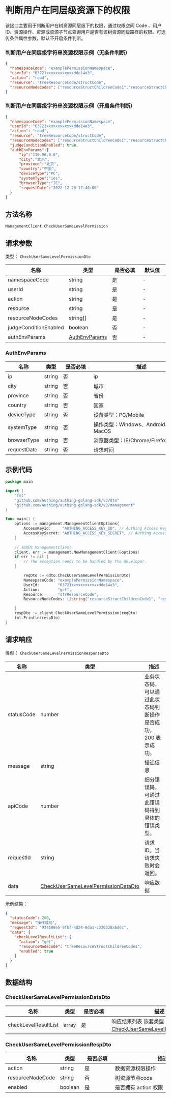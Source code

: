 # 判断用户在同层级资源下的权限

<!--
  警告⚠️：
  不要直接修改该文档，
  https://github.com/Authing/authing-docs-factory
  使用该项目进行生成
-->

<LastUpdated />

该接口主要用于判断用户在树资源同层级下的权限，通过权限空间 Code 、用户 ID、资源操作、资源或资源子节点查询用户是否有该树资源同级路径的权限。可选传条件属性参数，默认不开启条件判断。

### 判断用户在同层级字符串资源权限示例（无条件判断）

```json
{
  "namespaceCode": "examplePermissionNamespace",
  "userId": "63721xxxxxxxxxxxxdde14a3",
  "action": "read",
  "resource": "treeResourceCode/structCode",
  "resourceNodeCodes": ["resourceStructChildrenCode1","resourceStructChildrenCode2","resourceStructChildrenCode3"]
}
```

### 判断用户在同层级字符串资源权限示例（开启条件判断）

```json
{
  "namespaceCode": "examplePermissionNamespace",
  "userId": "63721xxxxxxxxxxxxdde14a3",
  "action": "read",
  "resource": "treeResourceCode/structCode",
  "resourceNodeCodes": ["resourceStructChildrenCode1","resourceStructChildrenCode2","resourceStructChildrenCode3"],
  "judgeConditionEnabled": true,
  "authEnvParams":{
      "ip":"110.96.0.0",
      "city":"北京",
      "province":"北京",
      "country":"中国",
      "deviceType":"PC",
      "systemType":"ios",
      "browserType":"IE",
      "requestDate":"2022-12-26 17:40:00"
  }
}
```
  

## 方法名称

`ManagementClient.CheckUserSameLevelPermission`


## 请求参数

类型： `CheckUserSameLevelPermissionDto`


| 名称                    | 类型                                         | <div style="width:80px">是否必填</div> | <div style="width:60px">默认值</div> | <div style="width:300px">描述</div> | <div style="width:200px">示例值</div> |
|-----------------------|--------------------------------------------|------------------------------------|-----------------------------------|-----------------------------------|------------------------------------|
| namespaceCode         | string                                     | 是                                  | -                                 | 权限空间 Code                         | `examplePermissionNamespace`       |
| userId                | string                                     | 是                                  | -                                 | 用户 ID                             | `63721xxxxxxxxxxxxdde14a3`         |
| action                | string                                     | 是                                  | -                                 | 数据资源权限操作                          | `read`                             |
| resource              | string                                     | 是                                  | -                                 | 资源路径                              | `treeResourceCode1/structCode1`    |
| resourceNodeCodes     | string[]                                   | 是                                  | -                                 | 当前树资源路径子节点 Code                   | `["resourceStructChildrenCode1"]`  |
| judgeConditionEnabled | boolean                                    | 否                                  | -                                 | 是否开启条件判断，默认 false 不开启             | `true`                             |
| authEnvParams         | <a href="#AuthEnvParams">AuthEnvParams</a> | 否                                  | -                                 | 条件环境属性，若开启条件判断则使用                 | `{"ip":"127.0.0.1"}`               |

### <a id="AuthEnvParams"></a> AuthEnvParams

| 名称          | 类型     | <div style="width:80px">是否必填</div> | <div style="width:300px">描述</div> | <div style="width:200px">示例值</div> |
|-------------|--------|------------------------------------|-----------------------------------|------------------------------------|
| ip          | string | 否                                  | ip                                | `127.0.0.1`                        |
| city        | string | 否                                  | 城市                                | `北京`                               |
| province    | string | 否                                  | 省份                                | `湖北`                               |
| country     | string | 否                                  | 国家                                | `中国`                               |
| deviceType  | string | 否                                  | 设备类型：PC/Mobile                    | PC                                 |
| systemType  | string | 否                                  | 操作类型：Windows、Android、iOS、MacOS    | Windows                            |
| browserType | string | 否                                  | 浏览器类型：IE/Chrome/Firefox           | IE                                 |
| requestDate | string | 否                                  | 请求时间                              | `2022-07-03T02:20:30.000Z`         |




## 示例代码

```go
package main

import (
	"fmt"
	"github.com/Authing/authing-golang-sdk/v3/dto"
	"github.com/Authing/authing-golang-sdk/v3/management"
)

func main() {
	options := management.ManagementClientOptions{
		AccessKeyId:     "AUTHING_ACCESS_KEY_ID", // Authing Access Key ID
		AccessKeySecret: "AUTHING_ACCESS_KEY_SECRET", // Authing Access Key Secret
	}
	
	// 初始化 ManagementClient
	client, err := management.NewManagementClient(&options)
	if err != nil {
		// The exception needs to be handled by the developer.
	}

		reqDto := &dto.CheckUserSameLevelPermissionDto{
		NamespaceCode: "examplePermissionNamespace",
		UserId:        "63721xxxxxxxxxxxxdde14a3",
		Action:        "get",
		Resource:      "strResourceCode",
		ResourceNodeCodes: []string{"resourceStructChildrenCode1", "resourceStructChildrenCode", "resourceStructChildrenCode3"}

	}
	respDto := client.CheckUserSameLevelPermission(reqDto)
	fmt.Println(respDto)
}
```




## 请求响应

类型： `CheckUserSameLevelPermissionResponseDto`

| 名称         | 类型                                                                                     | 描述                               |
|------------|----------------------------------------------------------------------------------------|----------------------------------|
| statusCode | number                                                                                 | 业务状态码，可以通过此状态码判断操作是否成功，200 表示成功。 |
| message    | string                                                                                 | 描述信息                             |
| apiCode    | number                                                                                 | 细分错误码，可通过此错误码得到具体的错误类型。          |
| requestId  | string                                                                                 | 请求 ID。当请求失败时会返回。                 |
| data       | <a href="#CheckUserSameLevelPermissionDataDto">CheckUserSameLevelPermissionDataDto</a> | 响应数据                             |



示例结果：

```json
{
  "statusCode": 200,
  "message": "操作成功",
  "requestId": "934108e5-9fbf-4d24-8da1-c330328abd6c",
  "data": {
    "checkLevelResultList": {
      "action": "get",
      "resourceNodeCode": "treeResourceStructChildrenCode1",
      "enabled": true
    }
  }
}
```

## 数据结构

### <a id="CheckUserSameLevelPermissionDataDto"></a> CheckUserSameLevelPermissionDataDto

| 名称                   | 类型    | <div style="width:80px">是否必填</div> | <div style="width:300px">描述</div>                                                                   | <div style="width:200px">示例值</div> |
|----------------------|-------|------------------------------------|-----------------------------------------------------------------------------------------------------|------------------------------------|
| checkLevelResultList | array | 是                                  | 响应结果列表 嵌套类型：<a href="#CheckUserSameLevelPermissionRespDto">CheckUserSameLevelPermissionRespDto</a>。 |                                    |


### <a id="CheckUserSameLevelPermissionRespDto"></a> CheckUserSameLevelPermissionRespDto

| 名称               | 类型      | <div style="width:80px">是否必填</div> | <div style="width:300px">描述</div> | <div style="width:200px">示例值</div> |
|------------------|---------|------------------------------------|-----------------------------------|------------------------------------|
| action           | string  | 是                                  | 数据资源权限操作                          | `get`                              |
| resourceNodeCode | string  | 否                                  | 树资源节点code                         | `treeResourceStructChildrenCode1`  |
| enabled          | boolean | 是                                  | 是否拥有 action 权限                    | `true`                             |


